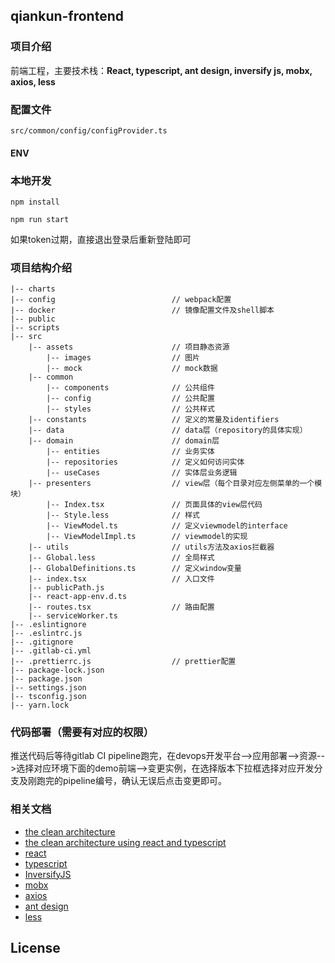 ## qiankun-frontend

### 项目介绍

前端工程，主要技术栈：**React, typescript, ant design, inversify js, mobx, axios, less**    


### 配置文件

`src/common/config/configProvider.ts`

#### ENV



### 本地开发

```
npm install

npm run start
```
如果token过期，直接退出登录后重新登陆即可

### 项目结构介绍

    |-- charts
    |-- config                          // webpack配置
    |-- docker                          // 镜像配置文件及shell脚本
    |-- public
    |-- scripts
    |-- src
        |-- assets                      // 项目静态资源
            |-- images                  // 图片
            |-- mock                    // mock数据
        |-- common
            |-- components              // 公共组件
            |-- config                  // 公共配置
            |-- styles                  // 公共样式
        |-- constants                   // 定义的常量及identifiers
        |-- data                        // data层（repository的具体实现）
        |-- domain                      // domain层
            |-- entities                // 业务实体
            |-- repositories            // 定义如何访问实体
            |-- useCases                // 实体层业务逻辑
        |-- presenters                  // view层（每个目录对应左侧菜单的一个模块）
            |-- Index.tsx               // 页面具体的view层代码
            |-- Style.less              // 样式
            |-- ViewModel.ts            // 定义viewmodel的interface
            |-- ViewModelImpl.ts        // viewmodel的实现
        |-- utils                       // utils方法及axios拦截器
        |-- Global.less                 // 全局样式
        |-- GlobalDefinitions.ts        // 定义window变量
        |-- index.tsx                   // 入口文件
        |-- publicPath.js
        |-- react-app-env.d.ts
        |-- routes.tsx                  // 路由配置
        |-- serviceWorker.ts
    |-- .eslintignore
    |-- .eslintrc.js                    
    |-- .gitignore
    |-- .gitlab-ci.yml
    |-- .prettierrc.js                  // prettier配置
    |-- package-lock.json
    |-- package.json
    |-- settings.json
    |-- tsconfig.json
    |-- yarn.lock

### 代码部署（需要有对应的权限）
推送代码后等待gitlab CI pipeline跑完，在devops开发平台-->应用部署-->资源-->选择对应环境下面的demo前端-->变更实例，在选择版本下拉框选择对应开发分支及刚跑完的pipeline编号，确认无误后点击变更即可。

### 相关文档
- [the clean architecture](https://blog.cleancoder.com/uncle-bob/2012/08/13/the-clean-architecture.html) 
- [the clean architecture using react and typescript](https://medium.com/@rostislavdugin/the-clean-architecture-using-react-and-typescript-a832662af803) 
- [react](https://zh-hans.reactjs.org/tutorial/tutorial.html) 
- [typescript](https://www.typescriptlang.org/docs/) 
- [InversifyJS](https://github.com/inversify/InversifyJS) 
- [mobx](https://cn.mobx.js.org/) 
- [axios](https://axios-http.com/docs/intro) 
- [ant design](https://ant.design/docs/react/introduce-cn) 
- [less](https://less.bootcss.com/) 

## License


    
        